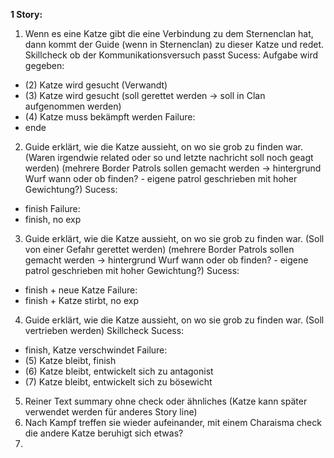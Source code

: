 **1 Story:**
1. Wenn es eine Katze gibt die eine Verbindung zu dem Sternenclan hat, dann kommt der Guide (wenn in Sternenclan) zu dieser Katze und redet. Skillcheck ob der Kommunikationsversuch passt
Sucess:
Aufgabe wird gegeben:
- (2) Katze wird gesucht (Verwandt)
- (3) Katze wird gesucht (soll gerettet werden -> soll in Clan aufgenommen werden)
- (4) Katze muss bekämpft werden
Failure:
- ende
2. Guide erklärt, wie die Katze aussieht, on wo sie grob zu finden war. (Waren irgendwie related oder so und letzte nachricht soll noch geagt werden)
(mehrere Border Patrols sollen gemacht werden -> hintergrund Wurf wann oder ob finden? - eigene patrol geschrieben mit hoher Gewichtung?)
Sucess:
- finish
Failure:
- finish, no exp
3. Guide erklärt, wie die Katze aussieht, on wo sie grob zu finden war. (Soll von einer Gefahr gerettet werden)
(mehrere Border Patrols sollen gemacht werden -> hintergrund Wurf wann oder ob finden? - eigene patrol geschrieben mit hoher Gewichtung?)
Sucess:
- finish + neue Katze
Failure:
- finish + Katze stirbt, no exp
4. Guide erklärt, wie die Katze aussieht, on wo sie grob zu finden war. (Soll vertrieben werden) Skillcheck
Sucess:
- finish, Katze verschwindet
Failure:
- (5) Katze bleibt, finish
- (6) Katze bleibt, entwickelt sich zu antagonist
- (7) Katze bleibt, entwickelt sich zu bösewicht
5. Reiner Text summary ohne check oder ähnliches (Katze kann später verwendet werden für anderes Story line)
6. Nach Kampf treffen sie wieder aufeinander, mit einem Charaisma check die andere Katze beruhigt sich etwas?
7.